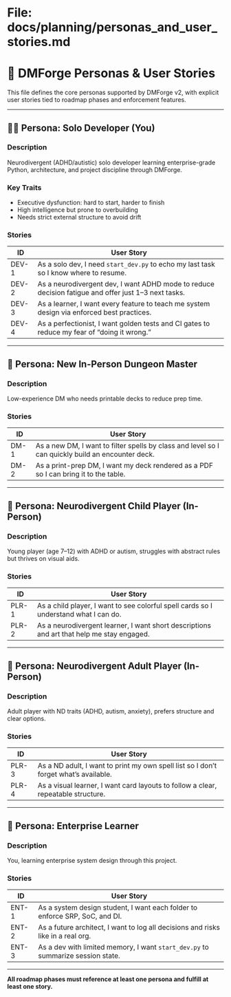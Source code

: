 # File: docs/planning/personas_and_user_stories.md

# 👥 DMForge Personas & User Stories

This file defines the core personas supported by DMForge v2, with explicit user stories tied to roadmap phases and enforcement features.

---

## 🧑‍💻 Persona: Solo Developer (You)

### Description  
Neurodivergent (ADHD/autistic) solo developer learning enterprise-grade Python, architecture, and project discipline through DMForge.

### Key Traits
- Executive dysfunction: hard to start, harder to finish
- High intelligence but prone to overbuilding
- Needs strict external structure to avoid drift

### Stories
| ID | User Story |
|----|------------|
| DEV-1 | As a solo dev, I need `start_dev.py` to echo my last task so I know where to resume. |
| DEV-2 | As a neurodivergent dev, I want ADHD mode to reduce decision fatigue and offer just 1–3 next tasks. |
| DEV-3 | As a learner, I want every feature to teach me system design via enforced best practices. |
| DEV-4 | As a perfectionist, I want golden tests and CI gates to reduce my fear of “doing it wrong.” |

---

## 🎲 Persona: New In-Person Dungeon Master

### Description  
Low-experience DM who needs printable decks to reduce prep time.

### Stories
| ID | User Story |
|----|------------|
| DM-1 | As a new DM, I want to filter spells by class and level so I can quickly build an encounter deck. |
| DM-2 | As a print-prep DM, I want my deck rendered as a PDF so I can bring it to the table. |

---

## 👧 Persona: Neurodivergent Child Player (In-Person)

### Description  
Young player (age 7–12) with ADHD or autism, struggles with abstract rules but thrives on visual aids.

### Stories
| ID | User Story |
|----|------------|
| PLR-1 | As a child player, I want to see colorful spell cards so I understand what I can do. |
| PLR-2 | As a neurodivergent learner, I want short descriptions and art that help me stay engaged. |

---

## 🧙 Persona: Neurodivergent Adult Player (In-Person)

### Description  
Adult player with ND traits (ADHD, autism, anxiety), prefers structure and clear options.

### Stories
| ID | User Story |
|----|------------|
| PLR-3 | As a ND adult, I want to print my own spell list so I don’t forget what’s available. |
| PLR-4 | As a visual learner, I want card layouts to follow a clear, repeatable structure. |

---

## 🧱 Persona: Enterprise Learner

### Description  
You, learning enterprise system design through this project.

### Stories
| ID | User Story |
|----|------------|
| ENT-1 | As a system design student, I want each folder to enforce SRP, SoC, and DI. |
| ENT-2 | As a future architect, I want to log all decisions and risks like in a real org. |
| ENT-3 | As a dev with limited memory, I want `start_dev.py` to summarize session state. |

---

**All roadmap phases must reference at least one persona and fulfill at least one story.**
